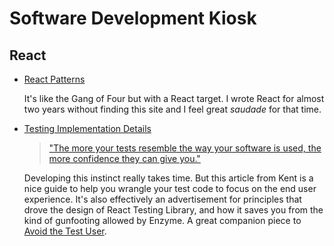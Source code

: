 # Software Development Kiosk
## React

- [React Patterns](https://reactpatterns.com/)
  
  It's like the Gang of Four but with a React target. I wrote React for almost two years without finding this site and I feel great *saudade* for that time.

- [Testing Implementation Details]((https://kentcdodds.com/blog/testing-implementation-details))
  > ["The more your tests resemble the way your software is used, the more confidence they can give you."](https://twitter.com/kentcdodds/status/977018512689455106) 
  
  Developing this instinct really takes time. But this article from Kent is a nice guide to help you wrangle your test code to focus on the end user experience. It's also effectively an advertisement for principles that drove the design of React Testing Library, and how it saves you from the kind of gunfooting allowed by Enzyme. A great companion piece to [Avoid the Test User](https://kentcdodds.com/blog/avoid-the-test-user). 
